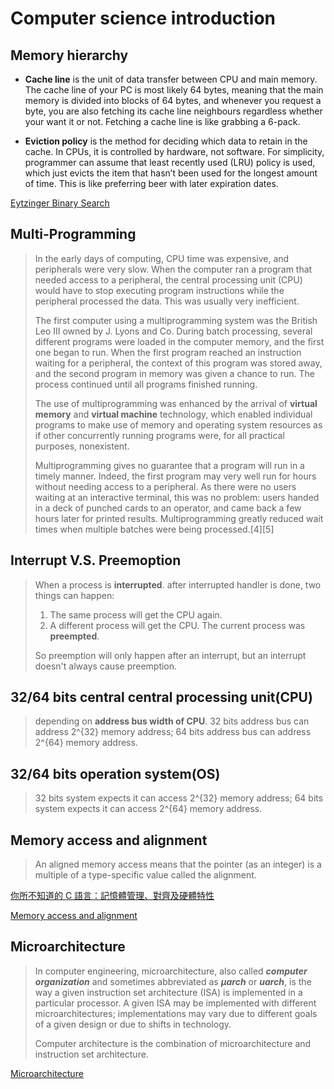 # Computer science introduction

## Memory hierarchy

* **Cache line** is the unit of data transfer between CPU and main memory. The cache line of your PC is most likely 64 bytes, meaning that the main memory is divided into blocks of 64 bytes, and whenever you request a byte, you are also fetching its cache line neighbours regardless whether your want it or not. Fetching a cache line is like grabbing a 6-pack.

* **Eviction policy** is the method for deciding which data to retain in the cache. In CPUs, it is controlled by hardware, not software. For simplicity, programmer can assume that least recently used (LRU) policy is used, which just evicts the item that hasn’t been used for the longest amount of time. This is like preferring beer with later expiration dates.


[Eytzinger Binary Search](https://algorithmica.org/en/eytzinger?fbclid=IwAR2IW7hER0jUWdEd_b6G3UU_goaAAFVpySO7bkMrGQ_Ecs0YodSg6NyYjy8)

## Multi-Programming
>In the early days of computing, CPU time was expensive, and peripherals were very slow. When the computer ran a program that needed access to a peripheral, the central processing unit (CPU) would have to stop executing program instructions while the peripheral processed the data. This was usually very inefficient.
>
>The first computer using a multiprogramming system was the British Leo III owned by J. Lyons and Co. During batch processing, several different programs were loaded in the computer memory, and the first one began to run. When the first program reached an instruction waiting for a peripheral, the context of this program was stored away, and the second program in memory was given a chance to run. The process continued until all programs finished running.
>
> The use of multiprogramming was enhanced by the arrival of **virtual memory** and **virtual machine** technology, which enabled individual programs to make use of memory and operating system resources as if other concurrently running programs were, for all practical purposes, nonexistent.
> 
> Multiprogramming gives no guarantee that a program will run in a timely manner. Indeed, the first program may very well run for hours without needing access to a peripheral. As there were no users waiting at an interactive terminal, this was no problem: users handed in a deck of punched cards to an operator, and came back a few hours later for printed results. Multiprogramming greatly reduced wait times when multiple batches were being processed.[4][5]


## Interrupt V.S. Preemoption
>When a process is **interrupted**. after interrupted handler is done, two things can happen:
>
>1. The same process will get the CPU again.
>2. A different process will get the CPU. The current process was **preempted**.
>
>So preemption will only happen after an interrupt, but an interrupt doesn't always cause preemption.

## 32/64 bits central central processing unit(CPU)
> depending on **address bus width of CPU**. 32 bits address bus can address 2^{32} memory address; 64 bits address bus can address 2^{64} memory address.

## 32/64 bits operation system(OS)
> 32 bits system expects it can access 2^{32} memory address; 64 bits system expects it can access 2^{64} memory address.


## Memory access and alignment
>An aligned memory access means that the pointer (as an integer) is a multiple of a type-specific value called the alignment.

[你所不知道的 C 語言：記憶體管理、對齊及硬體特性](https://hackmd.io/@sysprog/c-memory)

[Memory access and alignment](https://lwn.net/Articles/260832/)


## Microarchitecture
> In computer engineering, microarchitecture, also called ***computer organization*** and sometimes abbreviated as ***µarch*** or ***uarch***, is the way a given instruction set architecture (ISA) is implemented in a particular processor. A given ISA may be implemented with different microarchitectures; implementations may vary due to different goals of a given design or due to shifts in technology.
>
>Computer architecture is the combination of microarchitecture and instruction set architecture.

[Microarchitecture](https://en.wikipedia.org/wiki/Microarchitecture)